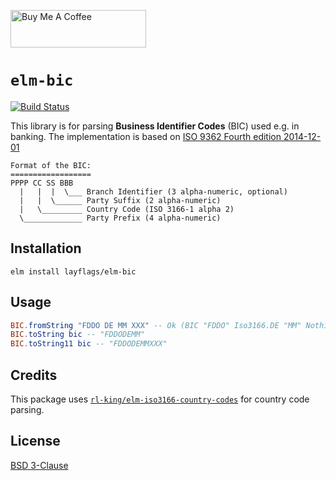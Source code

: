 <a href="https://www.buymeacoffee.com/layflags" target="_blank"><img src="https://cdn.buymeacoffee.com/buttons/v2/default-yellow.png" alt="Buy Me A Coffee" style="height: 60px !important;width: 217px !important;" ></a>

# `elm-bic`

[![Build Status](https://travis-ci.org/layflags/elm-bic.svg?branch=master)](https://travis-ci.org/layflags/elm-bic)

This library is for parsing **Business Identifier Codes** (BIC) used e.g. in
banking. The implementation is based on [ISO 9362 Fourth edition 2014-12-01](https://www.iso.org/standard/60390.html)

```
Format of the BIC:
==================
PPPP CC SS BBB
  |   |  |  \___ Branch Identifier (3 alpha-numeric, optional)
  |   |  \______ Party Suffix (2 alpha-numeric)
  |   \_________ Country Code (ISO 3166-1 alpha 2)
  \_____________ Party Prefix (4 alpha-numeric)
```

## Installation

`elm install layflags/elm-bic`

## Usage

```elm
BIC.fromString "FDDO DE MM XXX" -- Ok (BIC "FDDO" Iso3166.DE "MM" Nothing)
BIC.toString bic -- "FDDODEMM"
BIC.toString11 bic -- "FDDODEMMXXX"
```

## Credits

This package uses [`rl-king/elm-iso3166-country-codes`](https://package.elm-lang.org/packages/rl-king/elm-iso3166-country-codes/2.0.0/Iso3166) for country code parsing.

## License

[BSD 3-Clause](LICENSE)
